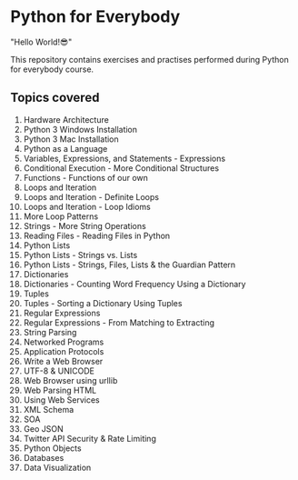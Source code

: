 # Python for Everybody

"Hello World!😎"

This repository contains exercises and practises performed during Python for everybody course.


## Topics covered
1. Hardware Architecture
2. Python 3 Windows Installation
3. Python 3 Mac Installation
4. Python as a Language
5. Variables, Expressions, and Statements - Expressions
6. Conditional Execution - More Conditional Structures
7. Functions - Functions of our own
8. Loops and Iteration
9. Loops and Iteration - Definite Loops
10. Loops and Iteration - Loop Idioms
11. More Loop Patterns
12. Strings - More String Operations
13. Reading Files - Reading Files in Python
14. Python Lists
15. Python Lists - Strings vs. Lists
16. Python Lists - Strings, Files, Lists & the Guardian Pattern
17. Dictionaries
18. Dictionaries - Counting Word Frequency Using a Dictionary
19. Tuples
20. Tuples - Sorting a Dictionary Using Tuples
21. Regular Expressions
22. Regular Expressions - From Matching to Extracting
23. String Parsing
24. Networked Programs
25. Application Protocols
26. Write a Web Browser
27. UTF-8 & UNICODE
28. Web Browser using urllib
29. Web Parsing HTML
30. Using Web Services
31. XML Schema
32. SOA
33. Geo JSON
34. Twitter API Security & Rate Limiting
35. Python Objects
36. Databases
37. Data Visualization